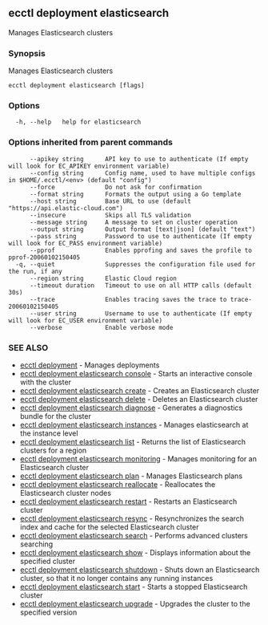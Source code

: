 ## ecctl deployment elasticsearch

Manages Elasticsearch clusters

### Synopsis

Manages Elasticsearch clusters

```
ecctl deployment elasticsearch [flags]
```

### Options

```
  -h, --help   help for elasticsearch
```

### Options inherited from parent commands

```
      --apikey string      API key to use to authenticate (If empty will look for EC_APIKEY environment variable)
      --config string      Config name, used to have multiple configs in $HOME/.ecctl/<env> (default "config")
      --force              Do not ask for confirmation
      --format string      Formats the output using a Go template
      --host string        Base URL to use (default "https://api.elastic-cloud.com")
      --insecure           Skips all TLS validation
      --message string     A message to set on cluster operation
      --output string      Output format [text|json] (default "text")
      --pass string        Password to use to authenticate (If empty will look for EC_PASS environment variable)
      --pprof              Enables pprofing and saves the profile to pprof-20060102150405
  -q, --quiet              Suppresses the configuration file used for the run, if any
      --region string      Elastic Cloud region
      --timeout duration   Timeout to use on all HTTP calls (default 30s)
      --trace              Enables tracing saves the trace to trace-20060102150405
      --user string        Username to use to authenticate (If empty will look for EC_USER environment variable)
      --verbose            Enable verbose mode
```

### SEE ALSO

* [ecctl deployment](ecctl_deployment.md)	 - Manages deployments
* [ecctl deployment elasticsearch console](ecctl_deployment_elasticsearch_console.md)	 - Starts an interactive console with the cluster
* [ecctl deployment elasticsearch create](ecctl_deployment_elasticsearch_create.md)	 - Creates an Elasticsearch cluster
* [ecctl deployment elasticsearch delete](ecctl_deployment_elasticsearch_delete.md)	 - Deletes an Elasticsearch cluster
* [ecctl deployment elasticsearch diagnose](ecctl_deployment_elasticsearch_diagnose.md)	 - Generates a diagnostics bundle for the cluster
* [ecctl deployment elasticsearch instances](ecctl_deployment_elasticsearch_instances.md)	 - Manages elasticsearch at the instance level
* [ecctl deployment elasticsearch list](ecctl_deployment_elasticsearch_list.md)	 - Returns the list of Elasticsearch clusters for a region
* [ecctl deployment elasticsearch monitoring](ecctl_deployment_elasticsearch_monitoring.md)	 - Manages monitoring for an Elasticsearch cluster
* [ecctl deployment elasticsearch plan](ecctl_deployment_elasticsearch_plan.md)	 - Manages Elasticsearch plans
* [ecctl deployment elasticsearch reallocate](ecctl_deployment_elasticsearch_reallocate.md)	 - Reallocates the Elasticsearch cluster nodes
* [ecctl deployment elasticsearch restart](ecctl_deployment_elasticsearch_restart.md)	 - Restarts an Elasticsearch cluster
* [ecctl deployment elasticsearch resync](ecctl_deployment_elasticsearch_resync.md)	 - Resynchronizes the search index and cache for the selected Elasticsearch cluster
* [ecctl deployment elasticsearch search](ecctl_deployment_elasticsearch_search.md)	 - Performs advanced clusters searching
* [ecctl deployment elasticsearch show](ecctl_deployment_elasticsearch_show.md)	 - Displays information about the specified cluster
* [ecctl deployment elasticsearch shutdown](ecctl_deployment_elasticsearch_shutdown.md)	 - Shuts down an Elasticsearch cluster, so that it no longer contains any running instances
* [ecctl deployment elasticsearch start](ecctl_deployment_elasticsearch_start.md)	 - Starts a stopped Elasticsearch cluster
* [ecctl deployment elasticsearch upgrade](ecctl_deployment_elasticsearch_upgrade.md)	 - Upgrades the cluster to the specified version

